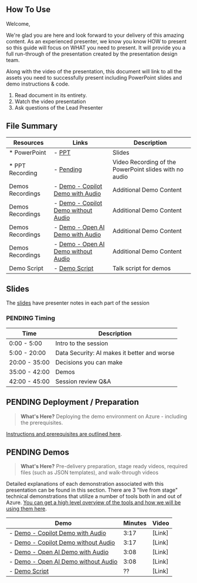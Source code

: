 ## How To Use

Welcome,

We're glad you are here and look forward to your delivery of this amazing content. As an experienced presenter, we know you know HOW to present so this guide will focus on WHAT you need to present. It will provide you a full run-through of the presentation created by the presentation design team. 

Along with the video of the presentation, this document will link to all the assets you need to successfully present including PowerPoint slides and demo instructions &
code.

1.  Read document in its entirety.
2.  Watch the video presentation
3.  Ask questions of the Lead Presenter

## File Summary

| Resources          | Links                            | Description |
|-------------------|----------------------------------|-------------------|
| * PowerPoint        | - [PPT](https://aka.ms/AArxpjq) | Slides |
| * PPT Recording     | - [Pending](https://globaleventcdn.blob.core.windows.net/assets/data/data10/DATA10.mp4) | Video Recording of the PowerPoint slides with no audio |
| Demos Recordings             | - [Demo - Copilot Demo with Audio](https://aka.ms/AAruj6r) | Additional Demo Content | 
| Demos  Recordings            | - [Demo - Copilot Demo without Audio](https://aka.ms/AAruqxt) | Additional Demo Content | 
| Demos Recordings             | - [Demo - Open AI Demo with Audio](https://aka.ms/AAruqxu) | Additional Demo Content | 
| Demos Recordings             | - [Demo - Open AI Demo without Audio](https://aka.ms/AAruylb) | Additional Demo Content |  
| Demo Script           | - [Demo Script](https://aka.ms/AAruj6s) | Talk script for demos | 

## Slides

The [slides](https://aka.ms/AArxpjq) have presenter notes in each part of the session

### PENDING Timing

| Time        | Description 
--------------|-------------
0:00 - 5:00   | Intro to the session 
5:00 - 20:00  | Data Security: AI makes it better and worse
20:00 - 35:00 | Decisions you can make
35:00 - 42:00 | Demos
42:00 - 45:00 | Session review Q&A

## PENDING Deployment / Preparation

>**What's Here?** Deploying the demo environment on Azure - including the prerequisites.

[Instructions and prerequisites are outlined here](deployment/README.md). 


## PENDING Demos

> **What's Here?** Pre-delivery preparation, stage ready videos, required files (such as JSON templates), and walk-through videos

Detailed explanations of each demonstration associated with this presentation can be found in this section. There are 3 "live from stage" technical demonstrations that utilize a number of tools both in and out of Azure. [You can get a high level overview of the tools and how we will be using them here](demos/README.md).

| Demo 	                                                                                               | Minutes | Video |
-------------------------------------------------------------------------------------------------------|---------|----------------- | 
| - [Demo - Copilot Demo with Audio](https://aka.ms/AAruj6r) | 3:17 |  [Link] |
| - [Demo - Copilot Demo without Audio](https://aka.ms/AAruqxt) | 3:17 |  [Link] |
| - [Demo - Open AI Demo with Audio](https://aka.ms/AAruqxu) | 3:08 |  [Link] |
| - [Demo - Open AI Demo without Audio](https://aka.ms/AAruylb) | 3:08 |   [Link] |
| - [Demo Script](https://aka.ms/AAruj6s) | ?? | [Link] |

